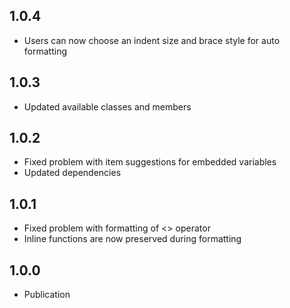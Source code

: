 ## 1.0.4

* Users can now choose an indent size and brace style for auto formatting

## 1.0.3

* Updated available classes and members

## 1.0.2

* Fixed problem with item suggestions for embedded variables
* Updated dependencies

## 1.0.1

* Fixed problem with formatting of <> operator
* Inline functions are now preserved during formatting

## 1.0.0

* Publication
